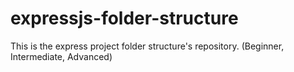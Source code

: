 # expressjs-folder-structure
This is the express project folder structure's repository. (Beginner, Intermediate, Advanced)
